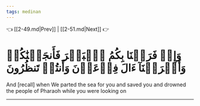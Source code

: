 ```yaml
---
tags: medinan
---
```


👈 [[2-49.md|Prev]] | [[2-51.md|Next]] 👉

# وَإِذۡ فَرَقۡنَا بِكُمُ ٱلۡبَحۡرَ فَأَنجَيۡنَٰكُمۡ وَأَغۡرَقۡنَآ ءَالَ فِرۡعَوۡنَ وَأَنتُمۡ تَنظُرُونَ

And [recall] when We parted the sea for you and saved you and drowned the people of Pharaoh while you were looking on

---

